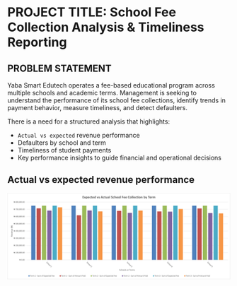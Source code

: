 # PROJECT TITLE: School Fee Collection Analysis & Timeliness Reporting

## PROBLEM STATEMENT

Yaba Smart Edutech operates a fee-based educational program across multiple schools and academic terms. Management is seeking to understand the performance of its school fee collections, identify trends in payment behavior, measure timeliness, and detect defaulters.

There is a need for a structured analysis that highlights:
- `Actual vs expected` revenue performance
- Defaulters by school and term
- Timeliness of student payments
- Key performance insights to guide financial and operational decisions

## Actual vs expected revenue performance

![Expected vs Actual](https://github.com/Owaboye/data-analysis-using-python/blob/main/Expected%20VS%20Actual.png)

